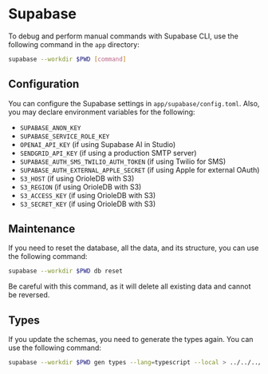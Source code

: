 # Supabase

To debug and perform manual commands with Supabase CLI, use the following
command in the `app` directory:

```bash
supabase --workdir $PWD [command]
```

## Configuration

You can configure the Supabase settings in `app/supabase/config.toml`. Also, you
may declare environment variables for the following:

- `SUPABASE_ANON_KEY`
- `SUPABASE_SERVICE_ROLE_KEY`
- `OPENAI_API_KEY` (if using Supabase AI in Studio)
- `SENDGRID_API_KEY` (if using a production SMTP server)
- `SUPABASE_AUTH_SMS_TWILIO_AUTH_TOKEN` (if using Twilio for SMS)
- `SUPABASE_AUTH_EXTERNAL_APPLE_SECRET` (if using Apple for external OAuth)
- `S3_HOST` (if using OrioleDB with S3)
- `S3_REGION` (if using OrioleDB with S3)
- `S3_ACCESS_KEY` (if using OrioleDB with S3)
- `S3_SECRET_KEY` (if using OrioleDB with S3)

## Maintenance

If you need to reset the database, all the data, and its structure, you can use
the following command:

```bash
supabase --workdir $PWD db reset
```

Be careful with this command, as it will delete all existing data and cannot be
reversed.

## Types

If you update the schemas, you need to generate the types again. You can use the
following command:

```bash
supabase --workdir $PWD gen types --lang=typescript --local > ../../../../sdk/vircadia-world-sdk-ts/schema/database.types.ts
```
